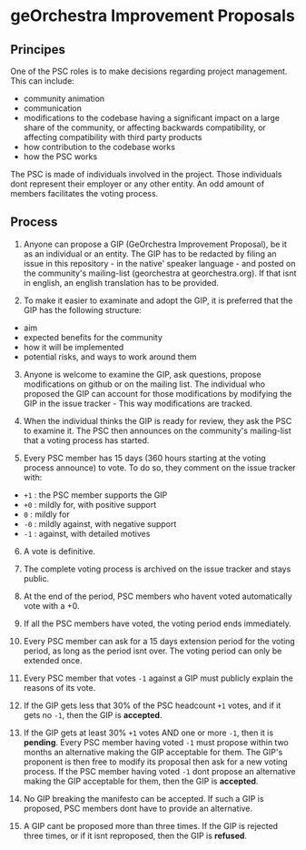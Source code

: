 # geOrchestra Improvement Proposals

## Principes

One of the PSC roles is to make decisions regarding project management. This can include:

- community animation
- communication
- modifications to the codebase having a significant impact on a large share of the community, or affecting backwards compatibility, or affecting compatibility with third party products
- how contribution to the codebase works
- how the PSC works

The PSC is made of individuals involved in the project. Those individuals dont represent their employer or any other entity. An odd amount of members facilitates the voting process.


## Process

1. Anyone can propose a GIP (GeOrchestra Improvement Proposal), be it as an individual or an entity. The GIP has to be redacted by filing an issue in this repository - in the native' speaker language - and posted on the community's mailing-list (georchestra at georchestra.org). If that isnt in english, an english translation has to be provided.


2. To make it easier to examinate and adopt the GIP, it is preferred that the GIP has the following structure:
  - aim
  - expected benefits for the community
  - how it will be implemented
  - potential risks, and ways to work around them


3. Anyone is welcome to examine the GIP, ask questions, propose modifications on github or on the mailing list. The individual who proposed the GIP can account for those modifications by modifying the GIP in the issue tracker - This way modifications are tracked.


4. When the individual thinks the GIP is ready for review, they ask the PSC to examine it. The PSC then announces on the community's mailing-list that a voting process has started.


5. Every PSC member has 15 days (360 hours starting at the voting process announce) to vote. To do so, they comment on the issue tracker with:

  - `+1` : the PSC member supports the GIP
  - `+0` : mildly for, with positive support
  - `0` : mildly for
  - `-0` : mildly against, with negative support
  - `-1` : against, with detailed motives


6. A vote is definitive.


7. The complete voting process is archived on the issue tracker and stays public.


8. At the end of the period, PSC members who havent voted automatically vote with a +0.


9. If all the PSC members have voted, the voting period ends immediately.


10. Every PSC member can ask for a 15 days extension period for the voting period, as long as the period isnt over. The voting period can only be extended once.


11. Every PSC member that votes `-1` against a GIP must publicly explain the reasons of its vote.


12. If the GIP gets less that 30% of the PSC headcount `+1` votes, and if it gets no `-1`, then the GIP is **accepted**.


13. If the GIP gets at least 30% `+1` votes AND one or more `-1`, then it is **pending**. Every PSC member having voted `-1` must propose within two months an alternative making the GIP acceptable for them. The GIP's proponent is then free to modify its proposal then ask for a new voting process. If the PSC member having voted `-1` dont propose an alternative making the GIP acceptable for them, then the GIP is **accepted**.


14. No GIP breaking the manifesto can be accepted. If such a GIP is proposed, PSC members dont have to provide an alternative.


15. A GIP cant be proposed more than three times. If the GIP is rejected three times, or if it isnt reproposed, then the GIP is **refused**.
